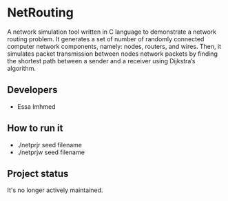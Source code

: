 # NetRouting
A network simulation tool written in C language to demonstrate a network routing problem. It generates a set of number of randomly connected computer network components, namely: nodes, routers, and wires. Then, it simulates packet transmission between nodes network packets by finding the shortest path between a sender and a receiver using Dijkstra’s algorithm.
## Developers
- Essa Imhmed
## How to run it
- ./netprjr seed filename
- ./netprjw seed filename
## Project status
 It's no longer actively maintained.
